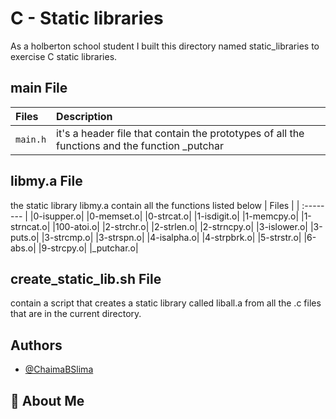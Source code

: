# C - Static libraries

As a holberton school student I built this directory named static_libraries to exercise C static libraries.

## main File
| Files |  Description                |
| :-------- |  :------------------------- |
| `main.h` | it's a header file that contain the prototypes of all the functions and the function _putchar |

## libmy.a File
the static library libmy.a contain all the functions listed below
| Files |
| :-------- |
|0-isupper.o|
|0-memset.o|
|0-strcat.o|
|1-isdigit.o|
|1-memcpy.o|
|1-strncat.o|
|100-atoi.o|
|2-strchr.o|
|2-strlen.o|
|2-strncpy.o|
|3-islower.o|
|3-puts.o|
|3-strcmp.o|
|3-strspn.o|
|4-isalpha.o|
|4-strpbrk.o|
|5-strstr.o|
|6-abs.o|
|9-strcpy.o|
|_putchar.o|

## create_static_lib.sh File
 contain a script that creates a static library called liball.a from all the .c files that are in the current directory.
 
## Authors

- [@ChaimaBSlima](https://www.github.com/octokatherine)


## 🚀 About Me
